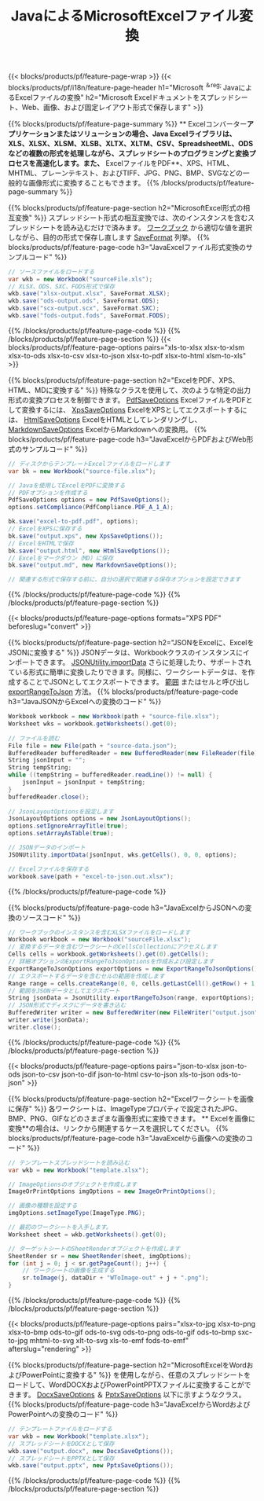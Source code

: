 ﻿---
title: JavaによるMicrosoftExcelファイル変換 
url: /ja/java/conversion/
description: Excel XLS、XLSX、ODS、CSVをPDF、XPS、HTML、JPEG、HTML、およびその他の多くの一般的な形式に、わずか数行のJavaコードで変換します。
---
{{< blocks/products/pf/feature-page-wrap >}}
{{< blocks/products/pf/i18n/feature-page-header h1="Microsoft <sup>＆reg; </sup>JavaによるExcelファイルの変換" h2="Microsoft Excelドキュメントをスプレッドシート、Web、画像、および固定レイアウト形式で保存します" >}}

{{% blocks/products/pf/feature-page-summary %}}
** Excelコンバーター**アプリケーションまたはソリューションの場合、Java Excelライブラリは、XLS、XLSX、XLSM、XLSB、XLTX、XLTM、CSV、SpreadsheetML、ODSなどの複数の形式を処理しながら、スプレッドシートのプログラミングと変換プロセスを高速化します。また、** ExcelファイルをPDF**、XPS、HTML、MHTML、プレーンテキスト、およびTIFF、JPG、PNG、BMP、SVGなどの一般的な画像形式に変換することもできます。
{{% /blocks/products/pf/feature-page-summary %}}

{{% blocks/products/pf/feature-page-section h2="MicrosoftExcel形式の相互変換" %}}
スプレッドシート形式の相互変換では、次のインスタンスを含むスプレッドシートを読み込むだけで済みます。 [ワークブック](https://reference.aspose.com/cells/java/com.aspose.cells/Workbook) から適切な値を選択しながら、目的の形式で保存し直します [SaveFormat](https://reference.aspose.com/cells/java/com.aspose.cells/SaveFormat) 列挙。
{{% blocks/products/pf/feature-page-code h3="JavaExcelファイル形式変換のサンプルコード" %}}

```cs
// ソースファイルをロードする
var wkb = new Workbook("sourceFile.xls");
// XLSX、ODS、SXC、FODS形式で保存
wkb.save("xlsx-output.xlsx", SaveFormat.XLSX);
wkb.save("ods-output.ods", SaveFormat.ODS);
wkb.save("scx-output.scx", SaveFormat.SXC);
wkb.save("fods-output.fods", SaveFormat.FODS);

```
{{% /blocks/products/pf/feature-page-code %}}
{{% /blocks/products/pf/feature-page-section %}}
{{< blocks/products/pf/feature-page-options pairs="xls-to-xlsx xlsx-to-xlsm xlsx-to-ods xlsx-to-csv xlsx-to-json xlsx-to-pdf xlsx-to-html xlsm-to-xls" >}}


{{% blocks/products/pf/feature-page-section h2="ExcelをPDF、XPS、HTML、MDに変換する" %}}
特殊なクラスを使用して、次のような特定の出力形式の変換プロセスを制御できます。 [PdfSaveOptions](https://reference.aspose.com/cells/java/com.aspose.cells/PdfSaveOptions) ExcelファイルをPDFとして変換するには、 [XpsSaveOptions](https://reference.aspose.com/cells/java/com.aspose.cells/XpsSaveOptions) ExcelをXPSとしてエクスポートするには、 [HtmlSaveOptions](https://reference.aspose.com/cells/java/com.aspose.cells/HtmlSaveOptions) ExcelをHTMLとしてレンダリングし、 [MarkdownSaveOptions](https://reference.aspose.com/cells/java/com.aspose.cells/MarkdownSaveOptions) ExcelからMarkdownへの変換用。 
{{% blocks/products/pf/feature-page-code h3="JavaExcelからPDFおよびWeb形式のサンプルコード" %}}

```cs
// ディスクからテンプレートExcelファイルをロードします
var bk = new Workbook("source-file.xlsx");

// Javaを使用してExcelをPDFに変換する
// PDFオプションを作成する
PdfSaveOptions options = new PdfSaveOptions();
options.setCompliance(PdfCompliance.PDF_A_1_A);

bk.save("excel-to-pdf.pdf", options);
// ExcelをXPSに保存する
bk.save("output.xps", new XpsSaveOptions());
// ExcelをHTMLで保存
bk.save("output.html", new HtmlSaveOptions());
// Excelをマークダウン（MD）に保存
bk.save("output.md", new MarkdownSaveOptions());

// 関連する形式で保存する前に、自分の選択で関連する保存オプションを設定できます

```
{{% /blocks/products/pf/feature-page-code %}}
{{% /blocks/products/pf/feature-page-section %}}

{{< blocks/products/pf/feature-page-options formats="XPS PDF" beforeslug="convert" >}}

{{% blocks/products/pf/feature-page-section h2="JSONをExcelに、ExcelをJSONに変換する" %}}
JSONデータは、Workbookクラスのインスタンスにインポートできます。 [JSONUtility.importData](https://reference.aspose.com/cells/java/com.aspose.cells/jsonutility#importData) さらに処理したり、サポートされている形式に簡単に変換したりできます。同様に、ワークシートデータは、を作成することでJSONとしてエクスポートできます。 [範囲](https://reference.aspose.com/cells/java/com.aspose.cells/range) またはセルと呼び出し [exportRangeToJson](https://reference.aspose.com/cells/java/com.aspose.cells/jsonutility) 方法。
{{% blocks/products/pf/feature-page-code h3="JavaJSONからExcelへの変換のコード" %}}
```cs
Workbook workbook = new Workbook(path + "source-file.xlsx");
Worksheet wks = workbook.getWorksheets().get(0);
		
// ファイルを読む
File file = new File(path + "source-data.json");
BufferedReader bufferedReader = new BufferedReader(new FileReader(file));
String jsonInput = "";
String tempString;
while ((tempString = bufferedReader.readLine()) != null) {
	jsonInput = jsonInput + tempString; 
}
bufferedReader.close();
							
// JsonLayoutOptionsを設定します
JsonLayoutOptions options = new JsonLayoutOptions();
options.setIgnoreArrayTitle(true);
options.setArrayAsTable(true);

// JSONデータのインポート
JSONUtility.importData(jsonInput, wks.getCells(), 0, 0, options);

// Excelファイルを保存する
workbook.save(path + "excel-to-json.out.xlsx");

```
{{% /blocks/products/pf/feature-page-code %}}

{{% blocks/products/pf/feature-page-code h3="JavaExcelからJSONへの変換のソースコード" %}}
```cs
// ワークブックのインスタンスを含むXLSXファイルをロードします
Workbook workbook = new Workbook("sourceFile.xlsx");
// 変換するデータを含むワークシートのCellsCollectionにアクセスします
Cells cells = workbook.getWorksheets().get(0).getCells();
// 詳細オプションのExportRangeToJsonOptionsを作成および設定します
ExportRangeToJsonOptions exportOptions = new ExportRangeToJsonOptions();
// エクスポートするデータを含むセルの範囲を作成します
Range range = cells.createRange(0, 0, cells.getLastCell().getRow() + 1, cells.getLastCell().getColumn() + 1);
// 範囲をJSONデータとしてエクスポート
String jsonData = JsonUtility.exportRangeToJson(range, exportOptions);
// JSON形式でディスクにデータを書き込む
BufferedWriter writer = new BufferedWriter(new FileWriter("output.json"));
writer.write(jsonData);
writer.close();    

```
{{% /blocks/products/pf/feature-page-code %}}
{{% /blocks/products/pf/feature-page-section %}}

{{< blocks/products/pf/feature-page-options pairs="json-to-xlsx json-to-ods json-to-csv json-to-dif json-to-html csv-to-json xls-to-json ods-to-json" >}}

{{% blocks/products/pf/feature-page-section h2="Excelワークシートを画像に保存" %}}
各ワークシートは、ImageTypeプロパティで設定されたJPG、BMP、PNG、GIFなどのさまざまな画像形式に変換できます。 ** Excelを画像に変換**の場合は、リンクから関連するケースを選択してください。
{{% blocks/products/pf/feature-page-code h3="JavaExcelから画像への変換のコード" %}}
```cs
// テンプレートスプレッドシートを読み込む
var wkb = new Workbook("template.xlsx");

// ImageOptionsのオブジェクトを作成します
ImageOrPrintOptions imgOptions = new ImageOrPrintOptions();

// 画像の種類を設定する
imgOptions.setImageType(ImageType.PNG);

// 最初のワークシートを入手します。
Worksheet sheet = wkb.getWorksheets().get(0);

// ターゲットシートのSheetRenderオブジェクトを作成します
SheetRender sr = new SheetRender(sheet, imgOptions);
for (int j = 0; j < sr.getPageCount(); j++) {
	// ワークシートの画像を生成する
	sr.toImage(j, dataDir + "WToImage-out" + j + ".png");
}

```
{{% /blocks/products/pf/feature-page-code %}}
{{% /blocks/products/pf/feature-page-section %}}

{{< blocks/products/pf/feature-page-options pairs="xlsx-to-jpg xlsx-to-png xlsx-to-bmp ods-to-gif ods-to-svg ods-to-png ods-to-gif ods-to-bmp sxc-to-jpg mhtml-to-svg xlt-to-svg xls-to-emf fods-to-emf" afterslug="rendering" >}}

{{% blocks/products/pf/feature-page-section h2="MicrosoftExcelをWordおよびPowerPointに変換する" %}}
を使用しながら、任意のスプレッドシートをロードして、WordDOCXおよびPowerPointPPTXファイルに変換することができます。 [DocxSaveOptions](https://reference.aspose.com/cells/java/com.aspose.cells/DocxSaveOptions) ＆ [PptxSaveOptions](https://reference.aspose.com/cells/java/com.aspose.cells/PptxSaveOptions) 以下に示すようなクラス。
{{% blocks/products/pf/feature-page-code h3="JavaExcelからWordおよびPowerPointへの変換のコード" %}}
```cs
// テンプレートファイルをロードする
var wkb = new Workbook("template.xlsx");
// スプレッドシートをDOCXとして保存
wkb.save("output.docx", new DocxSaveOptions());
// スプレッドシートをPPTXとして保存
wkb.save("output.pptx", new PptxSaveOptions());

```
{{% /blocks/products/pf/feature-page-code %}}
{{% /blocks/products/pf/feature-page-section %}}